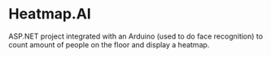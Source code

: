 # Heatmap.AI
ASP.NET project integrated with an Arduino (used to do face recognition) to count amount of people on the floor and display a heatmap.
